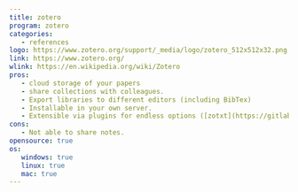 ```yaml
---
title: zotero
program: zotero
categories:
   - references
logo: https://www.zotero.org/support/_media/logo/zotero_512x512x32.png
link: https://www.zotero.org/
wlink: https://en.wikipedia.org/wiki/Zotero
pros:
   - cloud storage of your papers
   - share collections with colleagues.
   - Export libraries to different editors (including BibTex)
   - Installable in your own server.
   - Extensible via plugins for endless options ([zotxt](https://gitlab.com/egh/zotxt), [zotfile](http://zotfile.com/), [etc.](https://www.zotero.org/support/plugins))
cons:
   - Not able to share notes.
opensource: true
os:
   windows: true
   linux: true
   mac: true
---
```



